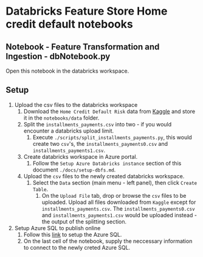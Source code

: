 # Databricks Feature Store Home credit default notebooks

## Notebook - Feature Transformation and Ingestion - dbNotebook.py

Open this notebook in the databricks workspace.

## Setup
1. Upload the csv files to the databricks workspace
    1. Download the `Home Credit Default Risk` data from [Kaggle](https://www.kaggle.com/competitions/home-credit-default-risk/data) and store it in the `notebooks/data` folder.
    1. Split the `installments_payments.csv` into two - if you would encounter a databricks upload limit.
        1. Execute `./scripts/split_installments_payments.py`, this would create two `csv`'s, the `installments_payments0.csv` and `installments_payments1.csv`.
    1. Create databricks workspace in Azure portal.
        1. Follow the `Setup Azure Databricks instance` section of this document `./docs/setup-dbfs.md`.
    1. Upload the `csv` files to the newly created databricks workspace.
        1. Select the `Data` section (main menu - left panel), then click `Create Table`.
            1. On the `Upload File` tab, drop or browse the `csv` files to be uploaded. Upload all files downloaded from `Kaggle` except for `installments_payments.csv`. The `installments_payments0.csv` and `installments_payments1.csv` would be uploaded instead - the output of the splitting section.
1. Setup Azure SQL to publish online
    1. Follow this [link](https://docs.microsoft.com/en-us/azure/azure-sql/database/single-database-create-quickstart?view=azuresql&tabs=azure-portal) to setup the Azure SQL.
    1. On the last cell of the notebook, supply the neccessary information to connect to the newly creted Azure SQL.